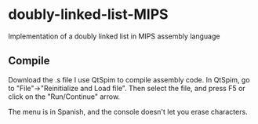 # doubly-linked-list-MIPS
Implementation of a doubly linked list in MIPS assembly language

## Compile
Download the .s file
I use QtSpim to compile assembly code.
In QtSpim, go to "File"->"Reinitialize and Load file". Then select the file, and press F5 or click on the "Run/Continue" arrow.

The menu is in Spanish, and the console doesn't let you erase characters.
